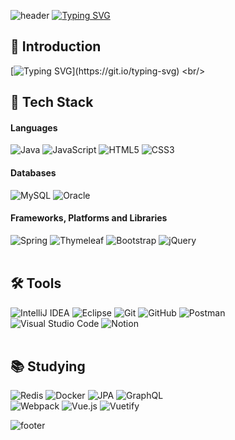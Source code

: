 
![header](https://capsule-render.vercel.app/api?type=waving&color=5882FA&text=&animation=twinkling&height=80)
[![Typing SVG](https://readme-typing-svg.demolab.com?font=Signika+Negative&weight=700&size=50&duration=3500&pause=3&color=5882FA&center=false&vCenter=false&multiline=false&repeat=false&width=1000&height=100&lines=Welcome+to+yxxjxmxn's+GitHub!✨)](https://git.io/typing-svg)

## 🙌 Introduction
[![Typing SVG](https://readme-typing-svg.demolab.com?font=Noto+Sans+KR&weight=500&size=17&duration=3000&pause=500&color=02080BB8&vCenter=true&multiline=true&repeat=false&random=false&width=902&height=70&lines=%EC%95%88%EB%85%95%ED%95%98%EC%84%B8%EC%9A%94!+%EB%B0%B1%EC%97%94%EB%93%9C+%EA%B0%9C%EB%B0%9C%EC%9E%90%EB%A5%BC+%EA%BF%88%EA%BE%B8%EB%8A%94+%EC%9C%A0%EC%A7%80%EB%AF%BC%EC%9E%85%EB%8B%88%EB%8B%A4.;%EB%88%84%EA%B5%AC%EB%82%98+%EC%89%BD%EA%B2%8C+%EC%9D%BD%EC%9D%84+%EC%88%98+%EC%9E%88%EB%8A%94+%EC%BD%94%EB%93%9C%2C+%ED%95%A8%EA%BB%98+%EC%A0%95%ED%95%9C+%EA%B7%9C%EC%B9%99%EC%9D%84+%EC%A7%80%ED%82%A4%EB%8A%94+%EC%BD%94%EB%93%9C%2C+%EA%B9%94%EB%81%94%ED%95%98%EA%B2%8C+%EC%A0%95%EB%8F%88%EB%90%9C+%EC%BD%94%EB%93%9C%EB%A5%BC+%EC%A2%8B%EC%95%84%ED%95%A9%EB%8B%88%EB%8B%A4.)](https://git.io/typing-svg)
<br/>

## 🔮 Tech Stack
#### Languages
![Java](https://img.shields.io/badge/java-%23ED8B00.svg?style=for-the-badge&logo=openjdk&logoColor=white)
![JavaScript](https://img.shields.io/badge/javascript-%23323330.svg?style=for-the-badge&logo=javascript&logoColor=%23F7DF1E)
![HTML5](https://img.shields.io/badge/html5-%23E34F26.svg?style=for-the-badge&logo=html5&logoColor=white)
![CSS3](https://img.shields.io/badge/css3-%231572B6.svg?style=for-the-badge&logo=css3&logoColor=white)
<br/>
#### Databases
![MySQL](https://img.shields.io/badge/mysql-4479A1.svg?style=for-the-badge&logo=mysql&logoColor=white)
![Oracle](https://img.shields.io/badge/Oracle-F80000?style=for-the-badge&logo=oracle&logoColor=white)
<br/>
#### Frameworks, Platforms and Libraries
![Spring](https://img.shields.io/badge/spring-%236DB33F.svg?style=for-the-badge&logo=spring&logoColor=white)
![Thymeleaf](https://img.shields.io/badge/Thymeleaf-%23005C0F.svg?style=for-the-badge&logo=Thymeleaf&logoColor=white)
![Bootstrap](https://img.shields.io/badge/bootstrap-%238511FA.svg?style=for-the-badge&logo=bootstrap&logoColor=white)
![jQuery](https://img.shields.io/badge/jquery-%230769AD.svg?style=for-the-badge&logo=jquery&logoColor=white)
<br/>
<br/>

## 🛠 Tools
![IntelliJ IDEA](https://img.shields.io/badge/IntelliJIDEA-000000.svg?style=for-the-badge&logo=intellij-idea&logoColor=white)
![Eclipse](https://img.shields.io/badge/Eclipse-FE7A16.svg?style=for-the-badge&logo=Eclipse&logoColor=white)
![Git](https://img.shields.io/badge/git-%23F05033.svg?style=for-the-badge&logo=git&logoColor=white)
![GitHub](https://img.shields.io/badge/github-%23121011.svg?style=for-the-badge&logo=github&logoColor=white)
![Postman](https://img.shields.io/badge/Postman-FF6C37?style=for-the-badge&logo=postman&logoColor=white)
<br/>
![Visual Studio Code](https://img.shields.io/badge/Visual%20Studio%20Code-0078d7.svg?style=for-the-badge&logo=visual-studio-code&logoColor=white)
![Notion](https://img.shields.io/badge/Notion-%23000000.svg?style=for-the-badge&logo=notion&logoColor=white)
<br/>
<br/>

## 📚 Studying
![Redis](https://img.shields.io/badge/redis-%23DD0031.svg?style=for-the-badge&logo=redis&logoColor=white)
![Docker](https://img.shields.io/badge/docker-%230db7ed.svg?style=for-the-badge&logo=docker&logoColor=white)
![JPA](https://img.shields.io/badge/JPA-000000.svg?style=for-the-badge&logo=openjdk&logoColor=white)
![GraphQL](https://img.shields.io/badge/-GraphQL-E10098?style=for-the-badge&logo=graphql&logoColor=white)
<br/>
![Webpack](https://img.shields.io/badge/webpack-%238DD6F9.svg?style=for-the-badge&logo=webpack&logoColor=black)
![Vue.js](https://img.shields.io/badge/vuejs-%2335495e.svg?style=for-the-badge&logo=vuedotjs&logoColor=%234FC08D)
![Vuetify](https://img.shields.io/badge/Vuetify-1867C0?style=for-the-badge&logo=vuetify&logoColor=AEDDFF)
<br/>

![footer](https://capsule-render.vercel.app/api?type=waving&color=5882FA&text=&animation=twinkling&height=80&section=footer)
